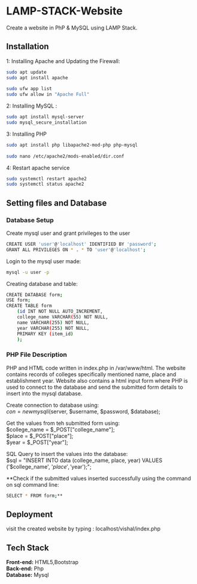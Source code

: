 # LAMP-STACK-Website
Create a website in PhP &amp; MySQL using LAMP Stack.

## Installation
1:  Installing Apache and Updating the Firewall:

```bash
sudo apt update
sudo apt install apache
	
sudo ufw app list
sudo ufw allow in "Apache Full"
```

2: Installing MySQL :
```bash
sudo apt install mysql-server
sudo mysql_secure_installation
``` 
3: Installing PHP
```bash
sudo apt install php libapache2-mod-php php-mysql
	
sudo nano /etc/apache2/mods-enabled/dir.conf
``` 

4: Restart apache service
```bash
sudo systemctl restart apache2  
sudo systemctl status apache2
```
## Setting files and Database
### Database Setup
Create mysql user and grant privileges to the user
```bash
CREATE USER 'user'@'localhost' IDENTIFIED BY 'password';
GRANT ALL PRIVILEGES ON * . * TO 'user'@'localhost';
```
Login to the mysql user made:
```bash
mysql -u user -p 
```
Creating database and table:
```bash
CREATE DATABASE form;
USE form;
CREATE TABLE form 
    (id INT NOT NULL AUTO_INCREMENT, 
    college_name VARCHAR(55) NOT NULL, 
    name VARCHAR(255) NOT NULL, 
    year VARCHAR(255) NOT NULL,
    PRIMARY KEY (item_id)
    );
```
### PHP File Description
PHP and HTML code written in index.php  in /var/www/html. 
The website contains records of colleges specifically mentioned name, place and establishment year. 
Website also contains a html input form where PHP is used to connect to the database and send the submitted form details to insert into the mysql database.

Create connection to database using: \
$con = new mysqli($server, $username, $password, $database);

Get the values from teh submitted form using: \
$college_name = $_POST["college_name"]; \
$place = $_POST["place"]; \
$year = $_POST["year"];

SQL Query to insert the values into the database: \
$sql = "INSERT INTO data (college_name, place, year) VALUES ('$college_name', '$place', '$year');";

**Check if the submitted values inserted successfully using the command on sql command line:
```bash
SELECT * FROM form;**
```

## Deployment
visit the created website by typing : localhost/vishal/index.php
## Tech Stack
**Front-end:** HTML5,Bootstrap \
**Back-end:** Php \
**Database:** Mysql
